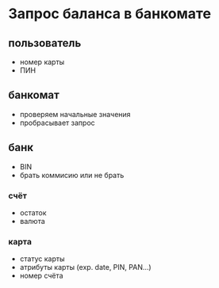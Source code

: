 # Запрос баланса в банкомате

## пользователь
* номер карты
* ПИН
## банкомат
* проверяем начальные значения
* пробрасывает запрос
## банк
* BIN
* брать коммисию или не брать
### счёт
* остаток
* валюта
### карта
* статус карты
* атрибуты карты (exp. date, PIN, PAN...)
* номер счёта




